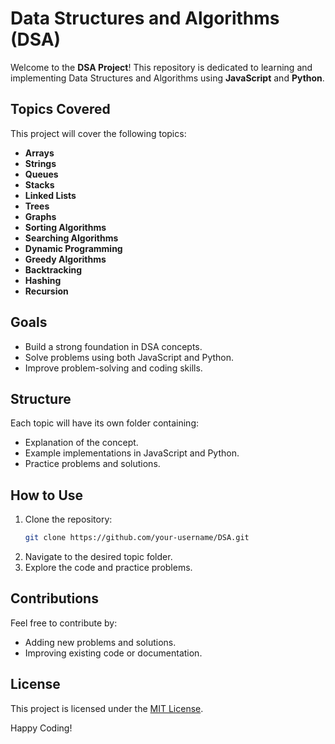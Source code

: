 # Data Structures and Algorithms (DSA)

Welcome to the **DSA Project**! This repository is dedicated to learning and implementing Data Structures and Algorithms using **JavaScript** and **Python**.

## Topics Covered

This project will cover the following topics:

- **Arrays**
- **Strings**
- **Queues**
- **Stacks**
- **Linked Lists**
- **Trees**
- **Graphs**
- **Sorting Algorithms**
- **Searching Algorithms**
- **Dynamic Programming**
- **Greedy Algorithms**
- **Backtracking**
- **Hashing**
- **Recursion**

## Goals

- Build a strong foundation in DSA concepts.
- Solve problems using both JavaScript and Python.
- Improve problem-solving and coding skills.

## Structure

Each topic will have its own folder containing:

- Explanation of the concept.
- Example implementations in JavaScript and Python.
- Practice problems and solutions.

## How to Use

1. Clone the repository:
   ```bash
   git clone https://github.com/your-username/DSA.git
   ```
2. Navigate to the desired topic folder.
3. Explore the code and practice problems.

## Contributions

Feel free to contribute by:

- Adding new problems and solutions.
- Improving existing code or documentation.

## License

This project is licensed under the [MIT License](LICENSE).

Happy Coding!
